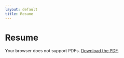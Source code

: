 ```yaml
---
layout: default
title: Resume
---
```


# Resume

<object data="assets/images/resume.pdf" type="application/pdf" width="100%" height="800px">
  <p>Your browser does not support PDFs. <a href="assets/images/resume.pdf">Download the PDF</a>.</p>
</object>
